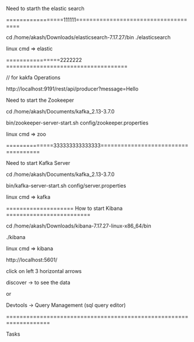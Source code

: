 Need to starth the elastic search

=================111111=====================================

cd /home/akash/Downloads/elasticsearch-7.17.27/bin
./elasticsearch

linux cmd => elastic

================2222222 ====================================

// for kakfa Operations 

http://localhost:9191/rest/api/producer?message=Hello


Need to start the Zookeeper 

cd /home/akash/Documents/kafka_2.13-3.7.0

bin/zookeeper-server-start.sh config/zookeeper.properties

linux cmd => zoo

==============333333333333333====================================

Need to start Kafka Server 

cd /home/akash/Documents/kafka_2.13-3.7.0

bin/kafka-server-start.sh config/server.properties

linux cmd => kafka

==================== How to start Kibana =========================

cd /home/akash/Downloads/kibana-7.17.27-linux-x86_64/bin

./kibana

linux cmd => kibana

http://localhost:5601/

click on left 3 horizontal arrows 

discover  -> to see the data 

or 

Devtools   -> Query Management (sql query editor)





===================================================================


Tasks



 